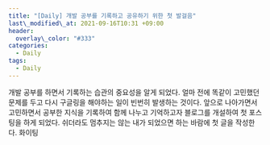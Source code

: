 ```yaml
---
title: "[Daily] 개발 공부를 기록하고 공유하기 위한 첫 발걸음"
last\_modified\_at: 2021-09-16T10:31 +09:00
header:
  overlay\_color: "#333"
categories:
  - Daily
tags:
  - Daily
---
```

 개발 공부를 하면서 기록하는 습관의 중요성을 알게 되었다. 얼마 전에 똑같이 고민했던 문제를 두고 다시 구글링을 해야하는 일이 빈번히 발생하는 것이다.
앞으로 나아가면서 고민하면서 공부한 지식을 기록하여 함께 나누고 기억하고자 블로그를 개설하여 첫 포스팅을 하게 되었다.
쉬더라도 멈추지는 않는 내가 되었으면 하는 바람에 첫 글을 작성한다. 화이팅
